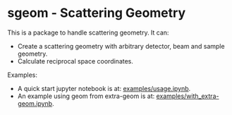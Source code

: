 # sgeom - Scattering Geometry

This is a package to handle scattering geometry. It can:
- Create a scattering geometry with arbitrary detector, beam and sample geometry.
- Calculate reciprocal space coordinates.

Examples:
- A quick start jupyter notebook is at: [examples/usage.ipynb](examples/with_extra-geom.ipynb).
- An example using geom from extra-geom is at: [examples/with_extra-geom.ipynb](examples/with_extra-geom.ipynb).

